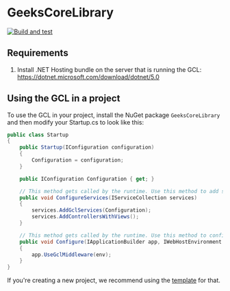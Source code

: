# GeeksCoreLibrary
[![Build and test](https://github.com/happy-geeks/GeeksCoreLibrary/actions/workflows/build-and-test.yml/badge.svg)](https://github.com/happy-geeks/GeeksCoreLibrary/actions/workflows/build-and-test.yml)
## Requirements
1. Install .NET Hosting bundle on the server that is running the GCL: https://dotnet.microsoft.com/download/dotnet/5.0

## Using the GCL in a project
To use the GCL in your project, install the NuGet package `GeeksCoreLibrary` and then modify your Startup.cs to look like this:
```C#
public class Startup
{
	public Startup(IConfiguration configuration)
	{
		Configuration = configuration;
	}

	public IConfiguration Configuration { get; }

	// This method gets called by the runtime. Use this method to add services to the container.
	public void ConfigureServices(IServiceCollection services)
	{
		services.AddGclServices(Configuration);
		services.AddControllersWithViews();
	}

	// This method gets called by the runtime. Use this method to configure the HTTP request pipeline.
	public void Configure(IApplicationBuilder app, IWebHostEnvironment env)
	{
		app.UseGclMiddleware(env);
	}
}
```
If you're creating a new project, we recommend using the [template](https://github.com/happy-geeks/Gcl-Template) for that.
